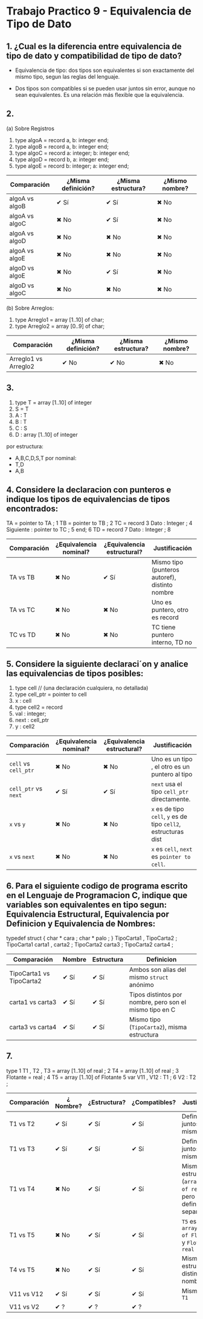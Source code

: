 # Trabajo Practico 9 - Equivalencia de Tipo de Dato

## 1. ¿Cual es la diferencia entre equivalencia de tipo de dato y compatibilidad de tipo de dato?
- Equivalencia de tipo: dos tipos son equivalentes si son exactamente del mismo tipo, segun las reglas del lenguaje.

- Dos tipos son compatibles si se pueden usar juntos sin error, aunque no sean equivalentes. Es una relación más flexible que la equivalencia.

## 2. 
(a) Sobre Registros
1. type algoA = record a, b: integer end;
2. type algoB = record
            a, b: integer
          end;
3. type algoC = record
      a: integer;
      b: integer
        end;
4. type algoD = record
      b, a: integer
      end;
5. type algoE = record
    b: integer;
    a: integer
  end;

| Comparación        | ¿Misma definición? | ¿Misma estructura? | ¿Mismo nombre? |
|--------------------|--------------------|---------------------|----------------|
| algoA vs algoB     | ✔ Sí               | ✔ Sí                | ✖ No           |
| algoA vs algoC     | ✖ No               | ✔ Sí                | ✖ No           |
| algoA vs algoD     | ✖ No               | ✖ No                | ✖ No           |
| algoA vs algoE     | ✖ No               | ✖ No                | ✖ No           |
| algoD vs algoE     | ✖ No               | ✔ Sí                | ✖ No           |
| algoD vs algoC     | ✖ No               | ✖ No                | ✖ No           |

(b) Sobre Arreglos:
1. type Arreglo1 = array [1..10] of char;
2. type Arreglo2 = array [0..9] of char;

| Comparación              | ¿Misma definición? | ¿Misma estructura?  | ¿Mismo nombre? |
|--------------------------|--------------------|---------------------|----------------|
| Arreglo1 vs Arreglo2     | ✔ No               | ✔ No                | ✖ No           |

## 3. 
1. type T = array [1..10] of integer
2. S = T
3. A : T
4. B : T
5. C : S
6. D : array [1..10] of integer

por estructura: 
- A,B,C,D,S,T
por nominal: 
- T,D
- A,B

## 4. Considere la declaracion con punteros e indique los tipos de equivalencias de tipos encontrados:
TA = pointer to TA ; 1
TB = pointer to TB ; 2
TC = record 3
Dato : Integer ; 4
   Siguiente : pointer to TC ; 5
end; 6
TD = record 7
Dato : Integer ; 8

| Comparación   | ¿Equivalencia nominal? | ¿Equivalencia estructural? | Justificación                                             |
|---------------|------------------------|-----------------------------|----------------------------------------------------------|
| TA vs TB      | ✖ No                   | ✔ Sí                        | Mismo tipo (punteros autoref), distinto nombre           |
| TA vs TC      | ✖ No                   | ✖ No                        | Uno es puntero, otro es record                           |
| TC vs TD      | ✖ No                   | ✖ No                        | TC tiene puntero interno, TD no                          |


## 5. Considere la siguiente declaraci´on y analice las equivalencias de tipos posibles:

1. type cell // (una declaración cualquiera, no detallada)
2. type cell_ptr = pointer to cell
3. x : cell
4. type cell2 = record
5.   val : integer;
6.   next : cell_ptr
7. y : cell2


| Comparación          | ¿Equivalencia nominal? | ¿Equivalencia estructural? | Justificación                                                       |
|----------------------|------------------------|-----------------------------|---------------------------------------------------------------------|
| `cell` vs `cell_ptr` | ✖ No                   | ✖ No                        | Uno es un tipo , el otro es un puntero al tipo                     |
| `cell_ptr` vs `next` | ✔ Sí                   | ✔ Sí                        | `next` usa el tipo `cell_ptr` directamente.                        |??
| `x` vs `y`           | ✖ No                   | ✖ No                        | `x` es de tipo `cell`, `y` es de tipo `cell2`, estructuras dist    |
| `x` vs `next`        | ✖ No                   | ✖ No                        | `x` es `cell`, `next` es `pointer to cell`.                        |

            
## 6. Para el siguiente codigo de programa escrito en el Lenguaje de Programacion C, indique que variables son equivalentes en tipo segun: Equivalencia Estructural, Equivalencia por Definicion y Equivalencia de Nombres:
typedef struct { 
            char * cara ; 
            char * palo ; 
} TipoCarta1 , TipoCarta2 ; 
TipoCarta1 carta1 , carta2 ; 
TipoCarta2 carta3 ; 
TipoCarta2 carta4 ; 

| Comparación          |        Nombre          | Estructura                  | Definicion                                                     |
|----------------------|------------------------|-----------------------------|-----------------------------------------------------------------|
| TipoCarta1 vs TipoCarta2 | ✔ Sí               | ✔ Sí                        | Ambos son alias del mismo `struct` anónimo                     |
| carta1 vs carta3     | ✔ Sí                   | ✔ Sí                        | Tipos distintos por nombre, pero son el mismo tipo en C        |??
| carta3 vs carta4     | ✔ Sí                   | ✔ Sí                        | Mismo tipo (`TipoCarta2`), misma estructura                    |

## 7. 
type 1
T1 , T2 , T3 = array [1..10] of real ; 2
T4 = array [1..10] of real ; 3
Flotante = real ; 4
T5 = array [1..10] of Flotante 5
var V11 , V12 : T1 ; 6
V2 : T2 ;

| Comparación        | ¿ Nombre? | ¿Estructura? | ¿Compatibles? | Justificación                                                                 |
|--------------------|----------------------|--------------------------|---------------|--------------------------------------------------------------------------------|
| T1 vs T2           | ✔ Sí                 | ✔ Sí                     | ✔ Sí          | Definidos juntos en la misma línea                                            |
| T1 vs T3           | ✔ Sí                 | ✔ Sí                     | ✔ Sí          | Definidos juntos en la misma línea                                            |
| T1 vs T4           | ✖ No                 | ✔ Sí                     | ✔ Sí          | Misma estructura (`array[1..10] of real`), pero definidos por separado        |
| T1 vs T5           | ✖ No                 | ✔ Sí                     | ✔ Sí          | `T5` es `array[1..10] of Flotante`, y `Flotante = real`                       |
| T4 vs T5           | ✖ No                 | ✔ Sí                     | ✔ Sí          | Misma estructura, distintos nombres                                            |
| V11 vs V12         | ✔ Sí                 | ✔ Sí                     | ✔ Sí          | Mismo tipo: `T1`                                                              |
| V11 vs V2          | ✔ ?                 | ✔ ?                     | ✔ ?          |                                 |


